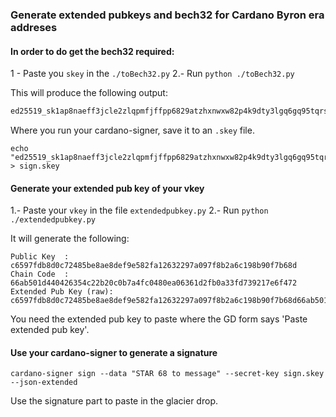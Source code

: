 ### Generate extended pubkeys and bech32 for Cardano Byron era addreses

#### In order to do get the bech32 required:

1 - Paste you `skey` in the `./toBech32.py`
2.- Run `python ./toBech32.py`

This will produce the following output:

```py
ed25519_sk1ap8naeff3jcle2zlqpmfjffpp6829atzhxnwxw82p4k9dty3lgq6gq95tqrs97lwl0uljuxvn5rmmne8d2uclyn3nelztzq36r3283rx4dgp63qyyc65cg4jps9h5n7qfq82qcmp6tas5vlawwfp0eh5wgcyflcp
```

Where you run your cardano-signer, save it to an `.skey` file.

```
echo "ed25519_sk1ap8naeff3jcle2zlqpmfjffpp6829atzhxnwxw82p4k9dty3lgq6gq95tqrs97lwl0uljuxvn5rmmne8d2uclyn3nelztzq36r3283rx4dgp63qyyc65cg4jps9h5n7qfq82qcmp6tas5vlawwfp0eh5wgcyflcp" > sign.skey
```

#### Generate your extended pub key of your vkey

1.- Paste your `vkey` in the file `extendedpubkey.py`
2.- Run `python ./extendedpubkey.py`

It will generate the following:

```
Public Key  : c6597fdb8d0c72485be8ae8def9e582fa12632297a097f8b2a6c198b90f7b68d
Chain Code  : 66ab501d440426354c22b20c0b7a4fc0480ea06361d2fb0a33fd739217e6f472
Extended Pub Key (raw): c6597fdb8d0c72485be8ae8def9e582fa12632297a097f8b2a6c198b90f7b68d66ab501d440426354c22b20c0b7a4fc0480ea06361d2fb0a33fd739217e6f472
```

You need the extended pub key to paste where the GD form says 'Paste extended pub key'.

#### Use your cardano-signer to generate a signature

```
cardano-signer sign --data "STAR 68 to message" --secret-key sign.skey --json-extended
```

Use the signature part to paste in the glacier drop.
